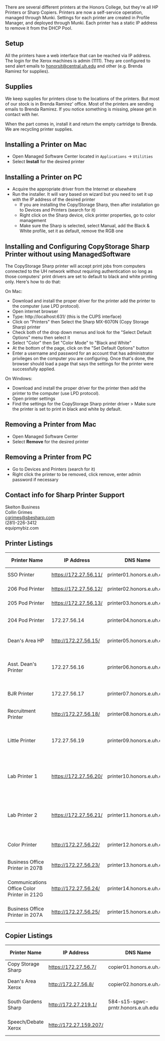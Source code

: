 There are several different printers at the Honors College, but they're all HP Printers or Sharp Copiers. Printers are now a self-service operation, managed through Munki. Settings for each printer are created in Profile Manager, and deployed through Munki. Each printer has a static IP address to remove it from the DHCP Pool.

## Setup
All the printers have a web interface that can be reached via IP address. The login for the Xerox machines is admin (1111). They are configured to send alert emails to honorsit@central.uh.edu and other (e.g. Brenda Ramirez for supplies).

## Supplies
We keep supplies for printers close to the locations of the printers. But most of our stock is in Brenda Ramirez' office. Most of the printers are sending emails to Brenda Ramirez. If you notice something is missing, please get in contact with her.

When the part comes in, install it and return the empty cartridge to Brenda. We are recycling printer supplies.

## Installing a Printer on Mac

* Open Managed Software Center located in ```Applications``` -> ```Utilities```
* Select **Install** for the desired printer

## Installing a Printer on PC

* Acquire the appropriate driver from the Internet or elsewhere
* Run the installer. It will vary based on wizard but you need to set it up with the IP address of the desired printer
  * If you are installing the Copy/Storage Sharp, then after installation go to Devices and Printers (search for it)
  * Right click on the Sharp device, click printer properties, go to color management
  * Make sure the Sharp is selected, select Manual, add the Black & White profile, set it as default, remove the RGB one

## Installing and Configuring CopyStorage Sharp Printer without using ManagedSoftware
 
The CopyStorage Sharp printer will accept print jobs from computers connected to the UH network without requiring authentication so long as those computers' print drivers are set to default to black and white printing only. Here's how to do that:

On Mac:

* Download and install the proper driver for the printer add the printer to the computer (use LPD protocol).
* Open internet browser
* Type: http://localhost:631/ (this is the CUPS interface)
* Click on "Printers" then Select the Sharp MX-6070N (Copy Storage Sharp) printer
* Check both of the drop down menus and look for the "Select Default Options" menu then select it
* Select "Color" then Set "Color Mode" to "Black and White"
* At the bottom of the page, click on the "Set Default Options" button
* Enter a username and password for an account that has administrator privileges on the computer you are configuring. Once that's done, the browser should load a page that says the settings for the printer were successfully applied.
       
On Windows:

* Download and install the proper driver for the printer then add the printer to the computer (use LPD protocol).
* Open printer settings
* Find the settings for the CopyStorage Sharp printer driver > Make sure the printer is set to print in black and white by default.

## Removing a Printer from Mac

* Open Managed Software Center
* Select **Remove** for the desired printer

## Removing a Printer from PC

* Go to Devices and Printers (search for it)
* Right click the printer to be removed, click remove, enter admin password if necessary

## Contact info for Sharp Printer Support
Skelton Business  
Collin Grimes  
cgrimes@sbesharp.com  
(281)-226-3412  
equipmybiz.com  


## Printer Listings


| Printer Name    | IP Address   | DNS Name                  | Model Number  |
|-----------------|--------------|---------------------------|---------------|
| SSO Printer     | https://172.27.56.11/ | printer01.honors.e.uh.edu | HP 600 Series |
| 206 Pod Printer | https://172.27.56.12/ | printer02.honors.e.uh.edu | HP 600 Series |
| 205 Pod Printer | https://172.27.56.13/ | printer03.honors.e.uh.edu | HP 600 Series |
| 204 Pod Printer | 172.27.56.14 | printer04.honors.e.uh.edu | HP 4250 Series|
| Dean's Area HP  | http://172.27.56.15/ | printer05.honors.e.uh.edu | HP 4200 Series|
| Asst. Dean's Printer | 172.27.56.16 | printer06.honors.e.uh.edu | HP 4050 Series w/ 3rd Tray |
| BJR Printer	| 172.27.56.17 | printer07.honors.e.uh.edu | HP P2055 Series |
| Recruitment Printer | http://172.27.56.18/ | printer08.honors.e.uh.edu | HP P2055 Series |
| Little Printer | 172.27.56.19 | printer09.honors.e.uh.edu | HP P2055 Series w/ 3rd Tray |
| Lab Printer 1 | https://172.27.56.20/ | printer10.honors.e.uh.edu | HP 600 Series w/ Duplexer and 3rd Tray |
| Lab Printer 2 | https://172.27.56.21/ | printer11.honors.e.uh.edu | HP 600 Series w/ Duplexer and 3rd Tray |
| Color Printer | http://172.27.56.22/ | printer12.honors.e.uh.edu | Xerox Phaser 7400DN |
| Business Office Printer in 207B | http://172.27.56.23/ | printer13.honors.e.uh.edu | HP LaserJet M402dn |
| Communications Office Color Printer in 212G | http://172.27.56.24/ | printer14.honors.e.uh.edu | HP LaserJet Pro M452dn |
| Business Office Printer in 207A | http://172.27.56.25/ | printer15.honors.e.uh.edu | HP LaserJet M402dn |


## Copier Listings


| Printer Name    | IP Address   | DNS Name                  | Model Number  |
|-----------------|--------------|---------------------------|---------------|
| Copy Storage Sharp| https://172.27.56.7/ | copier01.honors.e.uh.edu | SHARP MX-6070N |
| Dean's Area Xerox | http://172.27.56.8/ | copier02.honors.e.uh.edu | Xerox WorkCentre 3615 |
| South Gardens Sharp | http://172.27.219.1/ | 584-s15-sgwc-prntr.honors.e.uh.edu | SHARP MX-M654N |
| Speech/Debate Xerox | http://172.27.159.207/ |  | Xerox WorkCenter 4250 |

